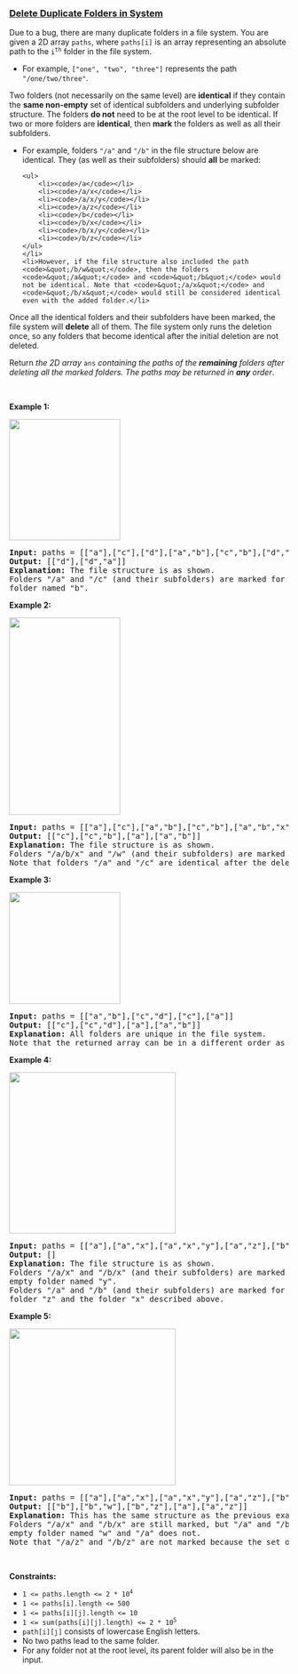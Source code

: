 ### [Delete Duplicate Folders in System](https://leetcode.com/problems/delete-duplicate-folders-in-system)

<p>Due to a bug, there are many duplicate folders in a file system. You are given a 2D array <code>paths</code>, where <code>paths[i]</code> is an array representing an absolute path to the <code>i<sup>th</sup></code> folder in the file system.</p>

<ul>
	<li>For example, <code>[&quot;one&quot;, &quot;two&quot;, &quot;three&quot;]</code> represents the path <code>&quot;/one/two/three&quot;</code>.</li>
</ul>

<p>Two folders (not necessarily on the same level) are <strong>identical</strong> if they contain the <strong>same non-empty</strong> set of identical subfolders and underlying subfolder structure. The folders <strong>do not</strong> need to be at the root level to be identical. If two or more folders are <strong>identical</strong>, then <strong>mark</strong> the folders as well as all their subfolders.</p>

<ul>
	<li>For example, folders <code>&quot;/a&quot;</code> and <code>&quot;/b&quot;</code> in the file structure below are identical. They (as well as their subfolders) should <strong>all</strong> be marked:

	<ul>
		<li><code>/a</code></li>
		<li><code>/a/x</code></li>
		<li><code>/a/x/y</code></li>
		<li><code>/a/z</code></li>
		<li><code>/b</code></li>
		<li><code>/b/x</code></li>
		<li><code>/b/x/y</code></li>
		<li><code>/b/z</code></li>
	</ul>
	</li>
	<li>However, if the file structure also included the path <code>&quot;/b/w&quot;</code>, then the folders <code>&quot;/a&quot;</code> and <code>&quot;/b&quot;</code> would not be identical. Note that <code>&quot;/a/x&quot;</code> and <code>&quot;/b/x&quot;</code> would still be considered identical even with the added folder.</li>
</ul>

<p>Once all the identical folders and their subfolders have been marked, the file system will <strong>delete</strong> all of them. The file system only runs the deletion once, so any folders that become identical after the initial deletion are not deleted.</p>

<p>Return <em>the 2D array </em><code>ans</code> <em>containing the paths of the <strong>remaining</strong> folders after deleting all the marked folders. The paths may be returned in <strong>any</strong> order</em>.</p>

<p>&nbsp;</p>
<p><strong>Example 1:</strong></p>
<img alt="" src="https://assets.leetcode.com/uploads/2021/07/19/lc-dupfolder1.jpg" style="width: 200px; height: 218px;" />
<pre>
<strong>Input:</strong> paths = [[&quot;a&quot;],[&quot;c&quot;],[&quot;d&quot;],[&quot;a&quot;,&quot;b&quot;],[&quot;c&quot;,&quot;b&quot;],[&quot;d&quot;,&quot;a&quot;]]
<strong>Output:</strong> [[&quot;d&quot;],[&quot;d&quot;,&quot;a&quot;]]
<strong>Explanation:</strong> The file structure is as shown.
Folders &quot;/a&quot; and &quot;/c&quot; (and their subfolders) are marked for deletion because they both contain an empty
folder named &quot;b&quot;.
</pre>

<p><strong>Example 2:</strong></p>
<img alt="" src="https://assets.leetcode.com/uploads/2021/07/19/lc-dupfolder2.jpg" style="width: 200px; height: 355px;" />
<pre>
<strong>Input:</strong> paths = [[&quot;a&quot;],[&quot;c&quot;],[&quot;a&quot;,&quot;b&quot;],[&quot;c&quot;,&quot;b&quot;],[&quot;a&quot;,&quot;b&quot;,&quot;x&quot;],[&quot;a&quot;,&quot;b&quot;,&quot;x&quot;,&quot;y&quot;],[&quot;w&quot;],[&quot;w&quot;,&quot;y&quot;]]
<strong>Output:</strong> [[&quot;c&quot;],[&quot;c&quot;,&quot;b&quot;],[&quot;a&quot;],[&quot;a&quot;,&quot;b&quot;]]
<strong>Explanation: </strong>The file structure is as shown. 
Folders &quot;/a/b/x&quot; and &quot;/w&quot; (and their subfolders) are marked for deletion because they both contain an empty folder named &quot;y&quot;.
Note that folders &quot;/a&quot; and &quot;/c&quot; are identical after the deletion, but they are not deleted because they were not marked beforehand.
</pre>

<p><strong>Example 3:</strong></p>
<img alt="" src="https://assets.leetcode.com/uploads/2021/07/19/lc-dupfolder3.jpg" style="width: 200px; height: 201px;" />
<pre>
<strong>Input:</strong> paths = [[&quot;a&quot;,&quot;b&quot;],[&quot;c&quot;,&quot;d&quot;],[&quot;c&quot;],[&quot;a&quot;]]
<strong>Output:</strong> [[&quot;c&quot;],[&quot;c&quot;,&quot;d&quot;],[&quot;a&quot;],[&quot;a&quot;,&quot;b&quot;]]
<strong>Explanation:</strong> All folders are unique in the file system.
Note that the returned array can be in a different order as the order does not matter.
</pre>

<p><strong>Example 4:</strong></p>
<img alt="" src="https://assets.leetcode.com/uploads/2021/07/19/lc-dupfolder4_.jpg" style="width: 300px; height: 290px;" />
<pre>
<strong>Input:</strong> paths = [[&quot;a&quot;],[&quot;a&quot;,&quot;x&quot;],[&quot;a&quot;,&quot;x&quot;,&quot;y&quot;],[&quot;a&quot;,&quot;z&quot;],[&quot;b&quot;],[&quot;b&quot;,&quot;x&quot;],[&quot;b&quot;,&quot;x&quot;,&quot;y&quot;],[&quot;b&quot;,&quot;z&quot;]]
<strong>Output:</strong> []
<strong>Explanation:</strong> The file structure is as shown.
Folders &quot;/a/x&quot; and &quot;/b/x&quot; (and their subfolders) are marked for deletion because they both contain an
empty folder named &quot;y&quot;.
Folders &quot;/a&quot; and &quot;/b&quot; (and their subfolders) are marked for deletion because they both contain an empty
folder &quot;z&quot; and the folder &quot;x&quot; described above.
</pre>

<p><strong>Example 5:</strong></p>
<img alt="" src="https://assets.leetcode.com/uploads/2021/07/19/lc-dupfolder5_.jpg" style="width: 300px; height: 282px;" />
<pre>
<strong>Input:</strong> paths = [[&quot;a&quot;],[&quot;a&quot;,&quot;x&quot;],[&quot;a&quot;,&quot;x&quot;,&quot;y&quot;],[&quot;a&quot;,&quot;z&quot;],[&quot;b&quot;],[&quot;b&quot;,&quot;x&quot;],[&quot;b&quot;,&quot;x&quot;,&quot;y&quot;],[&quot;b&quot;,&quot;z&quot;],[&quot;b&quot;,&quot;w&quot;]]
<strong>Output:</strong> [[&quot;b&quot;],[&quot;b&quot;,&quot;w&quot;],[&quot;b&quot;,&quot;z&quot;],[&quot;a&quot;],[&quot;a&quot;,&quot;z&quot;]]
<strong>Explanation:</strong> This has the same structure as the previous example, except with the added &quot;/b/w&quot;.
Folders &quot;/a/x&quot; and &quot;/b/x&quot; are still marked, but &quot;/a&quot; and &quot;/b&quot; are no longer marked because &quot;/b&quot; has the
empty folder named &quot;w&quot; and &quot;/a&quot; does not.
Note that &quot;/a/z&quot; and &quot;/b/z&quot; are not marked because the set of identical subfolders must be non-empty, but these folders are empty.
</pre>

<p>&nbsp;</p>
<p><strong>Constraints:</strong></p>

<ul>
	<li><code>1 &lt;= paths.length &lt;= 2 * 10<sup>4</sup></code></li>
	<li><code>1 &lt;= paths[i].length &lt;= 500</code></li>
	<li><code>1 &lt;= paths[i][j].length &lt;= 10</code></li>
	<li><code>1 &lt;= sum(paths[i][j].length) &lt;= 2 * 10<sup>5</sup></code></li>
	<li><code>path[i][j]</code> consists of lowercase English letters.</li>
	<li>No two paths lead to the same folder.</li>
	<li>For any folder not at the root level, its parent folder will also be in the input.</li>
</ul>
